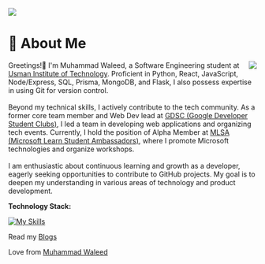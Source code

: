 <!-- [![@blurryface's Holopin board](https://holopin.me/blurryface)](https://holopin.io/@blurryface) -->
[<img src="[https://camo.githubusercontent.com/d348976f3419cd09cf731439742c1b889e3f3cd8e04b2e72e7a219d85b049c37/68747470733a2f2f636c6f75642d6c66697532373079302d6861636b2d636c75622d626f742e76657263656c2e6170702f30666f6f7465722e706e67](https://muhammadwaleed.live/_ipx/w_3840,q_75/%2F_next%2Fstatic%2Fmedia%2Fbg.f9bfef47.png?url=%2F_next%2Fstatic%2Fmedia%2Fbg.f9bfef47.png&w=3840&q=75)" >](https://muhammadwaleed.live/_ipx/w_3840,q_75/%2F_next%2Fstatic%2Fmedia%2Fbg.f9bfef47.png?url=%2F_next%2Fstatic%2Fmedia%2Fbg.f9bfef47.png&w=3840&q=75)


# 🚀 About Me
<img align="right" src="https://camo.githubusercontent.com/46b5337d2e4d0bf0e3c2cfd3ae600fe1eab38bd321af1f955da414cc73a84ca5/68747470733a2f2f692e67696665722e636f6d2f6f726967696e2f38342f38346437396635383763616565653639636166333036333836656333353237645f773230302e676966">
<p align="left">Greetings!👋 I'm Muhammad Waleed, a Software Engineering student at <a href="https://www.uitu.edu.pk">Usman Institute of Technology</a>. Proficient in Python, React, JavaScript, Node/Express, SQL, Prisma, MongoDB, and Flask, I also possess expertise in using Git for version control. <br> <br> Beyond my technical skills, I actively contribute to the tech community. As a former core team member and Web Dev lead at <a href="https://gdscuit.web.app">GDSC (Google Developer Student Clubs)</a>, I led a team in developing web applications and organizing tech events. Currently, I hold the position of Alpha Member at <a href="https://mvp.microsoft.com/en-US/studentambassadors/profile/c557377c-cefc-4d04-9f11-5b3ace2e55a2">MLSA (Microsoft Learn Student Ambassadors)</a>, where I promote Microsoft technologies and organize workshops. <br> <br> I am enthusiastic about continuous learning and growth as a developer, eagerly seeking opportunities to contribute to GitHub projects. My goal is to deepen my understanding in various areas of technology and product development. </p>

**Technology Stack:**

[![My Skills](https://skillicons.dev/icons?i=python,flask,html,css,js,jquery,nodejs,express,react,mongodb,mysql,prisma,netlify,heroku,git,figma,bootstrap&theme=dark&perline=9)](https://skillicons.dev)

Read my
 [Blogs](https://medium.com/@mwfarrukh)

Love from
[Muhammad Waleed](https://muhammadwaleed.me)
